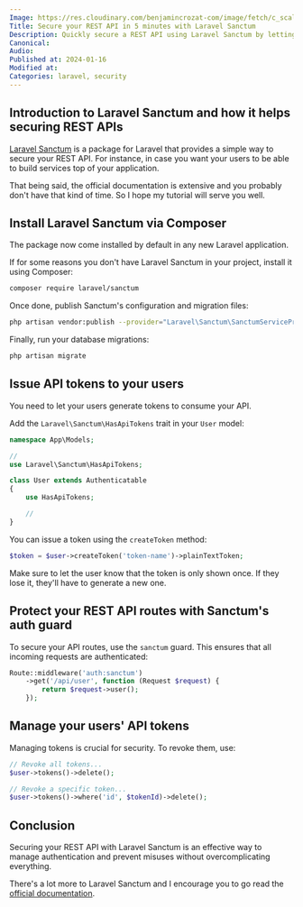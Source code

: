 ```yaml
---
Image: https://res.cloudinary.com/benjamincrozat-com/image/fetch/c_scale,f_webp,q_auto,w_1200/https://github.com/benjamincrozat/content/assets/3613731/7168ff1b-1239-4912-b20e-426177fd8eec
Title: Secure your REST API in 5 minutes with Laravel Sanctum
Description: Quickly secure a REST API using Laravel Sanctum by letting your users generate tokens.
Canonical: 
Audio:
Published at: 2024-01-16
Modified at:
Categories: laravel, security
---
```


## Introduction to Laravel Sanctum and how it helps securing REST APIs

[Laravel Sanctum](https://laravel.com/docs/sanctum) is a package for Laravel that provides a simple way to secure your REST API. For instance, in case you want your users to be able to build services top of your application.

That being said, the official documentation is extensive and you probably don't have that kind of time. So I hope my tutorial will serve you well.

## Install Laravel Sanctum via Composer

The package now come installed by default in any new Laravel application.

If for some reasons you don't have Laravel Sanctum in your project, install it using Composer:

```bash
composer require laravel/sanctum
```

Once done, publish Sanctum's configuration and migration files:

```bash
php artisan vendor:publish --provider="Laravel\Sanctum\SanctumServiceProvider"
```

Finally, run your database migrations:

```bash
php artisan migrate
```

## Issue API tokens to your users

You need to let your users generate tokens to consume your API.

Add the `Laravel\Sanctum\HasApiTokens` trait in your `User` model:

```php
namespace App\Models;

//
use Laravel\Sanctum\HasApiTokens;

class User extends Authenticatable
{
    use HasApiTokens;

    //
}
```

You can issue a token using the `createToken` method:

```php
$token = $user->createToken('token-name')->plainTextToken;
```

Make sure to let the user know that the token is only shown once. If they lose it, they'll have to generate a new one.

## Protect your REST API routes with Sanctum's auth guard

To secure your API routes, use the `sanctum` guard. This ensures that all incoming requests are authenticated:

```php
Route::middleware('auth:sanctum')
    ->get('/api/user', function (Request $request) {
        return $request->user();
    });
```

## Manage your users' API tokens

Managing tokens is crucial for security. To revoke them, use:

```php
// Revoke all tokens...
$user->tokens()->delete();

// Revoke a specific token...
$user->tokens()->where('id', $tokenId)->delete();
```

## Conclusion

Securing your REST API with Laravel Sanctum is an effective way to manage authentication and prevent misuses without overcomplicating everything.

There's a lot more to Laravel Sanctum and I encourage you to go read the [official documentation](https://laravel.com/docs/sanctum).
